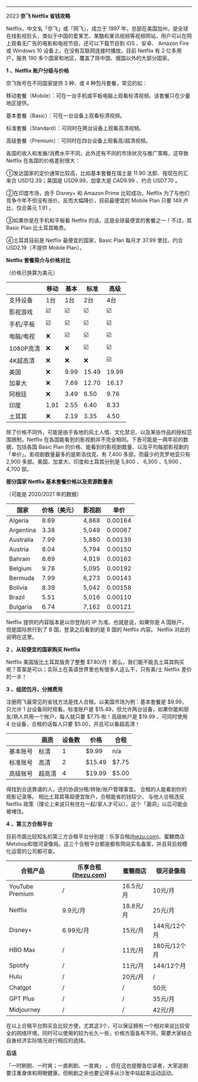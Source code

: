 
---
2023 **奈飞 Netflix 省钱攻略**

Netflix，中文名「奈飞」或「网飞」，成立于 1997 年，总部在美国加州，是全球在线影视巨头，类似于中国的爱某艺、某酷和某讯视频等视频网站，用户可以在网上观看无广告的电影和电视节目，还可以下载节目到 iOS 、安卓、 Amazon Fire 或 Windows 10 设备上，在没有互联网连接时播放。目前 Netflix 有 2 亿多用户，服务 190 多个国家和地区，覆盖了除中国、俄国以外的大部分国家。

**1** **、Netflix 账户分级与价格**

奈飞账号在不同国家提供 3 种、或 4 种包月套餐，常见的如：

移动套餐（Mobile）：可在一台手机或平板电脑上观看标清视频。该套餐只在少量地区提供。

基本套餐（Basic）：可在一台设备上观看标清视频。

标准套餐（Standard）：可同时在两台设备上观看高清视频。

高级套餐（Premium）：可同时在四台设备上观看高/超清视频。

各国的收入和发展/消费水平不同，此外还有不同的市场状况与推广策略，这导致 Netflix 在各国的价格差别很大：

①发达国家的定价通常比较高，比如基本套餐在瑞士是 11.90 法郎、按现在的汇率合 USD12.39；美国是    USD9.99，加拿大是 CAD9.99 、约合 USD7.70 。

②在印度市场，由于 Disney+ 和 Amazon Prime 比较成功，Netflix 为了与他们竞争今年不但没有涨价，反而大幅降价，目前最便宜的 Mobile Plan 只要 149 卢比、仅合美元 1.91 。

③如果你是在手机和平板看 Netflix 的话，这是全球最便宜的套餐之一！不过，其 Basic Plan 比土耳其略贵。

④土耳其目前是 Netflix 最便宜的国家，Basic Plan 每月才 37.99 里拉、约合 USD2.19（不提供 Mobile Plan）。

**Netflix 套餐简介与价格对比**

（价格已换算为美元）

|           | **移动** | **基本** | **标准** | **高级** |
| ----------- | ---------- | ---------- | ---------- | ---------- |
| 支持设备  | 1台      | 1台      | 2台      | 4台      |
| 影视游戏  | ☑️     | ☑️     | ☑️     | ☑️     |
| 手机/平板 | ☑️     | ☑️     | ☑️     | ☑️     |
| 电脑/电视 | ❌       | ☑️     | ☑️     | ☑️     |
| 1080P高清 | ❌       | ❌       | ☑️     | ☑️     |
| 4K超高清  | ❌       | ❌       | ❌       | ☑️     |
| 美国      | ❌       | 9.99     | 15.49    | 19.99    |
| 加拿大    | ❌       | 7.69     | 12.70    | 16.17    |
| 阿根廷    | ❌       | 3.49     | 6.50     | 9.76     |
| 印度      | 1.91     | 2.55     | 6.40     | 8.33     |
| 土耳其    | ❌       | 2.19     | 3.35     | 4.50     |

除了价格不同外，可能是由于各地的风土人情、文化禁忌、以及某些作品的授权范围限制，Netflix
在各国能看到的影视剧并不完全相同。下表可能是一两年前的数据，包括各国 Basic Plan 的价格、能看到的影视剧数量、以及平均每部影视剧的「单价」。影视剧数量最多的是斯洛伐克、有 7,400 多部，而最少的克罗地亚只有 2,900 多部。美国、加拿大、印度和土耳其分别是 5,800 、 6,300 、5,900 、 4,700 部。

**部分国家 Netflix 基本套餐价格以及资源数量表**

（可能是 2020/2021 年的数据）

| 国家      | 价格（美元） | 影视剧 | 单价    |
| ----------- | -------------- | -------- | --------- |
| Algeria   | 8.69         | 4,868  | 0.00164 |
| Argentina | 3.38         | 5,049  | 0.00067 |
| Australia | 7.99         | 5,880  | 0.00139 |
| Austria   | 8.04         | 5,794  | 0.00150 |
| Bahrain   | 8.69         | 4,919  | 0.00162 |
| Belgium   | 9.78         | 5,095  | 0.00192 |
| Bermuda   | 7.99         | 6,273  | 0.00143 |
| Bolivia   | 8.39         | 5,042  | 0.00158 |
| Brazil    | 5.51         | 5,016  | 0.00110 |
| Bulgaria  | 6.74         | 7,162  | 0.00121 |

Netflix 提供的内容版本是以你登陆的 IP 为准。也就是说，如果你是 A 国账户，但是国际旅行到了 B 国，登录之后看到的是 B 国的 Netflix
内容。 Netflix 对此的说明在这里。

**2** **、从较便宜的国家购买 Netflix**

Netflix 美国版比土耳其版贵了整整 $7.80/月！那么，我们能不能去土耳其购买呢？答案是可以；实际上在英语世界里也有很多人这么干，只有美/土 Netflix 差价的一半！

**3** **、组团包月、分摊费用**

注册网飞最常见的省钱方法是找人合租。以美国市场为例：基本套餐是 $9.99，只允许 1 台设备同时观看。标准账户是 $15.49，但允许两台设备，如果你能和朋友/熟人共用一个账户，每人就只要 $7.75 啦！高级帐户是 $19.99 、可同时使用 4 台设备，合租的话每人只要 $5.00，并且可以看超高清！

|            |  画质    |  设备数  |  价格    |  合租   |
| ------------ | ---------- | ---------- | ---------- | --------- |
|  基本账号  |  标清    |  1       |  $9.99   |  n/a    |
|  标准账号  |  高清    |  2       |  $15.49  |  $7.75  |
|  高级账号  |  超高清  |  4       |  $19.99  |  $5.00  |

得找到合适靠谱的人，还的协调分租/转账/账户管理事宜。
合租的人能看到你的观影记录等。 相比土耳其等超便宜账户，合租能省的钱较少。 与他人合租违反 Netflix 政策（理论上来说只有住在一起/家人才可以），这个「漏洞」以后可能会被堵住。

**4** **、第三方合租平台**

目前市面比较知名的第三方合租平台分别是：乐享合租[(lhezu.com)](https://www.lhezu.com/)、蜜糖商店Metshop和银河录像局。这三个合租平台都是都有网站实名备案，并且背后规模化运营的公司都可查。

| 合租产品        | 乐享合租[(lhezu.com)](https://www.lhezu.com/) | 蜜糖商店  | 银河录像局   |
| ----------------- | ----------------------------------------------- | ----------- | -------------- |
| YouTube Premium | /                                             | 16.5元/月 | 10元/月      |
| Netflix         | 9.9元/月                                      | 18.8元/月 | 25元/月      |
| Disney+         | 6.99元/月                                     | 15元/月   | 144元/12个月 |
| HBO Max         | /                                             | 11元/月   | 180元/12个月 |
| Spotify         | /                                             | 11元/月   | 144/12个月   |
| Hulu            | /                                             | 20元/月   | /            |
| Chatgpt         | /                                             | /         | 50元         |
| GPT Plus        | /                                             | /         | 35元/月      |
| Midjourney      | /                                             | /         | 42元/月      |

在以上合租平台购买会比较方便，尤其这3个，可以保证拥有一个相对来说比较安全的网络环境，同时可以使用的较为长久一些，价格方面各有不同，需要大家结合自身经济实际情况进行相应的选择。

**后话**

「一时刷剧、一时爽；一直刷剧、一直爽」 。但在这也提醒各位读者，大家追剧要注重身体和用眼健康，但刷剧之余也要记得多从沙发中站起来运动运动。

